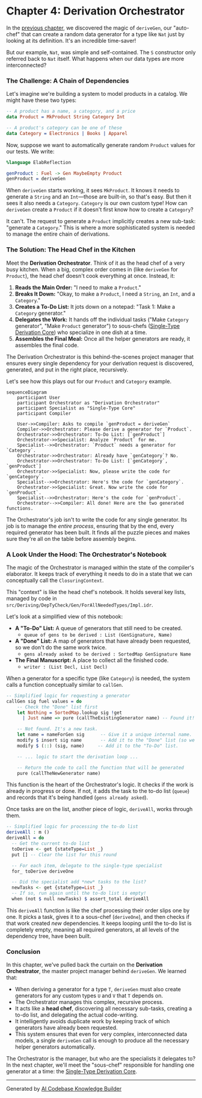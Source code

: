 # Chapter 4: Derivation Orchestrator

In the [previous chapter](03_automatic_generator_derivation_.md), we discovered the magic of `deriveGen`, our "auto-chef" that can create a random data generator for a type like `Nat` just by looking at its definition. It's an incredible time-saver!

But our example, `Nat`, was simple and self-contained. The `S` constructor only referred back to `Nat` itself. What happens when our data types are more interconnected?

### The Challenge: A Chain of Dependencies

Let's imagine we're building a system to model products in a catalog. We might have these two types:

```idris
-- A product has a name, a category, and a price
data Product = MkProduct String Category Int

-- A product's category can be one of these
data Category = Electronics | Books | Apparel
```

Now, suppose we want to automatically generate random `Product` values for our tests. We write:

```idris
%language ElabReflection

genProduct : Fuel -> Gen MaybeEmpty Product
genProduct = deriveGen
```

When `deriveGen` starts working, it sees `MkProduct`. It knows it needs to generate a `String` and an `Int`—those are built-in, so that's easy. But then it sees it also needs a `Category`. `Category` is our own custom type! How can `deriveGen` create a `Product` if it doesn't first know how to create a `Category`?

It can't. The request to generate a `Product` implicitly creates a new sub-task: "generate a `Category`." This is where a more sophisticated system is needed to manage the entire chain of derivations.

### The Solution: The Head Chef in the Kitchen

Meet the **Derivation Orchestrator**. Think of it as the head chef of a very busy kitchen. When a big, complex order comes in (like `deriveGen` for `Product`), the head chef doesn't cook everything at once. Instead, it:

1.  **Reads the Main Order:** "I need to make a `Product`."
2.  **Breaks It Down:** "Okay, to make a `Product`, I need a `String`, an `Int`, and a `Category`."
3.  **Creates a To-Do List:** It jots down on a notepad: "Task 1: Make a `Category` generator."
4.  **Delegates the Work:** It hands off the individual tasks ("Make `Category` generator", "Make `Product` generator") to sous-chefs ([Single-Type Derivation Core](05_single_type_derivation_core_.md)) who specialize in one dish at a time.
5.  **Assembles the Final Meal:** Once all the helper generators are ready, it assembles the final code.

The Derivation Orchestrator is this behind-the-scenes project manager that ensures every single dependency for your derivation request is discovered, generated, and put in the right place, recursively.

Let's see how this plays out for our `Product` and `Category` example.

```mermaid
sequenceDiagram
    participant User
    participant Orchestrator as "Derivation Orchestrator"
    participant Specialist as "Single-Type Core"
    participant Compiler

    User->>Compiler: Asks to compile `genProduct = deriveGen`
    Compiler->>Orchestrator: Please derive a generator for `Product`.
    Orchestrator->>Orchestrator: To-Do List: [`genProduct`]
    Orchestrator->>Specialist: Analyze `Product` for me.
    Specialist-->>Orchestrator: `Product` needs a generator for `Category`.
    Orchestrator->>Orchestrator: Already have `genCategory`? No.
    Orchestrator->>Orchestrator: To-Do List: [`genCategory`, `genProduct`]
    Orchestrator->>Specialist: Now, please write the code for `genCategory`.
    Specialist-->>Orchestrator: Here's the code for `genCategory`.
    Orchestrator->>Specialist: Great. Now write the code for `genProduct`.
    Specialist-->>Orchestrator: Here's the code for `genProduct`.
    Orchestrator-->>Compiler: All done! Here are the two generated functions.
```

The Orchestrator's job isn't to write the code for any single generator. Its job is to manage the *entire process*, ensuring that by the end, every required generator has been built. It finds all the puzzle pieces and makes sure they're all on the table before assembly begins.

### A Look Under the Hood: The Orchestrator's Notebook

The magic of the Orchestrator is managed within the state of the compiler's elaborator. It keeps track of everything it needs to do in a state that we can conceptually call the `ClosuringContext`.

This "context" is like the head chef's notebook. It holds several key lists, managed by code in `src/Deriving/DepTyCheck/Gen/ForAllNeededTypes/Impl.idr`.

Let's look at a simplified view of this notebook:

*   **A "To-Do" List:** A queue of generators that still need to be created.
    *   `queue of gens to be derived : List (GenSignature, Name)`
*   **A "Done" List:** A map of generators that have already been requested, so we don't do the same work twice.
    *   `gens already asked to be derived : SortedMap GenSignature Name`
*   **The Final Manuscript:** A place to collect all the finished code.
    *   `writer : (List Decl, List Decl)`

When a generator for a specific type (like `Category`) is needed, the system calls a function conceptually similar to `callGen`.

```idris
-- Simplified logic for requesting a generator
callGen sig fuel values = do
    -- Check the "Done" list first
    let Nothing = SortedMap.lookup sig !get
      | Just name => pure (callTheExistingGenerator name) -- Found it! Just use it.

    -- Not found. It's a new task.
    let name = nameForGen sig      -- Give it a unique internal name.
    modify $ insert sig name       -- Add it to the "Done" list (so we don't ask again).
    modify $ (::) (sig, name)     -- Add it to the "To-Do" list.

    -- ... logic to start the derivation loop ...

    -- Return the code to call the function that will be generated
    pure (callTheNewGenerator name)
```
This function is the heart of the Orchestrator's logic. It checks if the work is already in progress or done. If not, it adds the task to the to-do list (`queue`) and records that it's being handled (`gens already asked`).

Once tasks are on the list, another piece of logic, `deriveAll`, works through them.

```idris
-- Simplified logic for processing the to-do list
deriveAll : m ()
deriveAll = do
  -- Get the current to-do list
  toDerive <- get {stateType=List _}
  put [] -- Clear the list for this round

  -- For each item, delegate to the single-type specialist
  for_ toDerive deriveOne

  -- Did the specialist add *new* tasks to the list?
  newTasks <- get {stateType=List _}
  -- If so, run again until the to-do list is empty!
  when (not $ null newTasks) $ assert_total deriveAll
```
This `deriveAll` function is like the chef processing their order slips one by one. It picks a task, gives it to a sous-chef (`deriveOne`), and then checks if that work created *new* dependencies. It keeps looping until the to-do list is completely empty, meaning all required generators, at all levels of the dependency tree, have been built.

### Conclusion

In this chapter, we've pulled back the curtain on the **Derivation Orchestrator**, the master project manager behind `deriveGen`. We learned that:

*   When deriving a generator for a type `T`, `deriveGen` must also create generators for any custom types `U` and `V` that `T` depends on.
*   The Orchestrator manages this complex, recursive process.
*   It acts like a **head chef**, discovering all necessary sub-tasks, creating a to-do list, and delegating the actual code-writing.
*   It intelligently avoids duplicate work by keeping track of which generators have already been requested.
*   This system ensures that even for very complex, interconnected data models, a single `deriveGen` call is enough to produce all the necessary helper generators automatically.

The Orchestrator is the manager, but who are the specialists it delegates to? In the next chapter, we'll meet the "sous-chef" responsible for handling one generator at a time: the [Single-Type Derivation Core](05_single_type_derivation_core_.md).

---

Generated by [AI Codebase Knowledge Builder](https://github.com/The-Pocket/Tutorial-Codebase-Knowledge)
